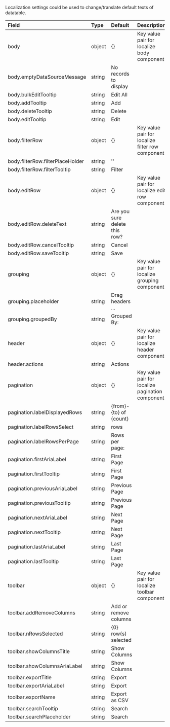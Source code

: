 Localization settings could be used to change/translate default texts of datatable.

| Field                             | Type   | Default                   | Description                                      |
|:----------------------------------|:-------|:--------------------------|:-------------------------------------------------|
| body                              | object | {}                        | Key value pair for localize body component       |
| body.emptyDataSourceMessage       | string | No records to display     |                                                  |
| body.bulkEditTooltip              | string | Edit All                  |                                                  |
| body.addTooltip                   | string | Add                       |                                                  |
| body.deleteTooltip                | string | Delete                    |                                                  |
| body.editTooltip                  | string | Edit                      |                                                  |
| body.filterRow                    | object | {}                        | Key value pair for localize filter row component |
| body.filterRow.filterPlaceHolder  | string | ''                        |                                                  |
| body.filterRow.filterTooltip      | string | Filter                    |                                                  |
| body.editRow                      | object | {}                        | Key value pair for localize edit row component   |
| body.editRow.deleteText           | string | Are you sure delete this row?|                                               |
| body.editRow.cancelTooltip        | string | Cancel                    |                                                  |
| body.editRow.saveTooltip          | string | Save                      |                                                  |
| grouping                          | object | {}                        | Key value pair for localize grouping component   |
| grouping.placeholder              | string | Drag headers ...          |                                                  |
| grouping.groupedBy                | string | Grouped By:               |                                                  |
| header                            | object | {}                        | Key value pair for localize header component     |
| header.actions                    | string | Actions                   |                                                  |
| pagination                        | object | {}                        | Key value pair for localize pagination component |
| pagination.labelDisplayedRows     | string | {from}-{to} of {count}    |                                                  |
| pagination.labelRowsSelect        | string | rows                      |                                                  |
| pagination.labelRowsPerPage       | string | Rows per page:            |                                                  |
| pagination.firstAriaLabel         | string | First Page                |                                                  |
| pagination.firstTooltip           | string | First Page                |                                                  |
| pagination.previousAriaLabel      | string | Previous Page             |                                                  |
| pagination.previousTooltip        | string | Previous Page             |                                                  |
| pagination.nextAriaLabel          | string | Next Page                 |                                                  |
| pagination.nextTooltip            | string | Next Page                 |                                                  |
| pagination.lastAriaLabel          | string | Last Page                 |                                                  |
| pagination.lastTooltip            | string | Last Page                 |                                                  |
| toolbar                           | object | {}                        | Key value pair for localize toolbar component    |
| toolbar.addRemoveColumns          | string | Add or remove columns     |                                                  |
| toolbar.nRowsSelected             | string | {0} row(s) selected       |                                                  |
| toolbar.showColumnsTitle          | string | Show Columns              |                                                  |
| toolbar.showColumnsAriaLabel      | string | Show Columns              |                                                  |
| toolbar.exportTitle               | string | Export                    |                                                  |
| toolbar.exportAriaLabel           | string | Export                    |                                                  |
| toolbar.exportName                | string | Export as CSV             |                                                  |
| toolbar.searchTooltip             | string | Search                    |                                                  |
| toolbar.searchPlaceholder         | string | Search                    |                                                  |
